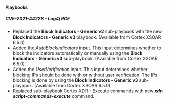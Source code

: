 #### Playbooks

##### CVE-2021-44228 - Log4j RCE
- Replaced the **Block Indicators - Generic v2** sub-playbook with the new **Block Indicators - Generic v3** playbook. (Available from Cortex XSOAR 6.5.0).
- Added the *AutoBlockIndicators* input. This input determines whether to block the indicators automatically or manually using the **Block Indicators - Generic v3** sub-playbook. (Available from Cortex XSOAR 6.5.0).
- Added the *UserVerification* input. This input determines whether blocking IPs should be done with or without user verification.  The IPs blocking is done by using the **Block Indicators - Generic v3** sub-playbook. (Available from Cortex XSOAR 6.5.0)
- Replaced sub-playbook Cortex XDR - Execute commands with new ***xdr-script-commands-execute*** command.

